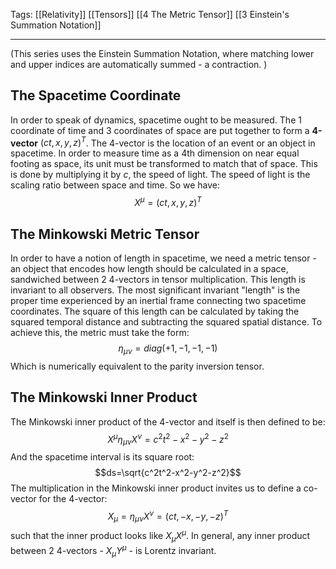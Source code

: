 Tags: [[Relativity]] [[Tensors]] [[4 The Metric Tensor]] [[3 Einstein's Summation Notation]]
___
(This series uses the Einstein Summation Notation, where matching lower and upper indices are automatically summed - a contraction. )

## The Spacetime Coordinate
In order to speak of dynamics, spacetime ought to be measured. The 1 coordinate of time and 3 coordinates of space are put together to form a **4-vector** $(ct, x, y, z)^T$. The 4-vector is the location of an event or an object in spacetime. In order to measure time as a 4th dimension on near equal footing as space, its unit must be transformed to match that of space. This is done by multiplying it by $c$, the speed of light. The speed of light is the scaling ratio between space and time. So we have:
$$X^\mu=(ct, x, y, z)^T$$
## The Minkowski Metric Tensor
In order to have a notion of length in spacetime, we need a metric tensor - an object that encodes how length should be calculated in a space, sandwiched between 2 4-vectors in tensor multiplication. This length is invariant to all observers. The most significant invariant "length" is the proper time experienced by an inertial frame connecting two spacetime coordinates. The square of this length can be calculated by taking the squared temporal distance and subtracting the squared spatial distance. To achieve this, the metric must take the form:
$$\eta_{\mu\nu}=diag(+1,-1,-1,-1)$$
Which is numerically equivalent to the parity inversion tensor. 
## The Minkowski Inner Product
The Minkowski inner product of the 4-vector and itself is then defined to be:
$$ X^\mu\eta_{\mu\nu}X^\nu=c^2t^2-x^2-y^2-z^2$$
And the spacetime interval is its square root:
$$ds=\sqrt{c^2t^2-x^2-y^2-z^2}$$
The multiplication in the Minkowski inner product invites us to define a co-vector for the 4-vector:
$$X_\mu=\eta_{\mu\nu}X^\nu=(ct, -x, -y, -z)^T$$
such that the inner product looks like $X_\mu X^\mu$. In general, any inner product between 2 4-vectors - $X_\mu Y^\mu$ - is Lorentz invariant. 